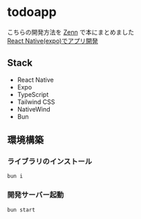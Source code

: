 # todoapp

こちらの開発方法を [Zenn](https://zenn.dev/) で本にまとめました  
[React Native(expo)でアプリ開発](https://zenn.dev/keisuke333/books)

## Stack

- React Native
- Expo
- TypeScript
- Tailwind CSS
- NativeWind
- Bun

## 環境構築

### ライブラリのインストール

```
bun i
```

### 開発サーバー起動

```
bun start
```
